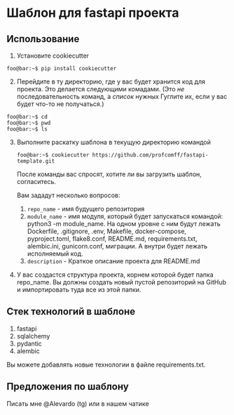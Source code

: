 # Шаблон для fastapi проекта

## Использование
1. Установите cookiecutter 
```console
foo@bar:~$ pip install cookiecutter
```

2. Перейдите в ту директорию, где у вас будет хранится код для проекта. Это делается следующими комадами. (Это _не_ последовательность команд, а _список_ нужных Гуглите их, если у вас будет что-то не получаться.)
```console
foo@bar:~$ cd
foo@bar:~$ pwd
foo@bar:~$ ls
```


3. Выполните раскатку шаблона в текущую директорию командой
    ```console
    foo@bar:~$ cookiecutter https://github.com/profcomff/fastapi-template.git
    ```
    После команды вас спросят, хотите ли вы загрузить шаблон, согласитесь.
    
    Вам зададут несколько вопросов:
    1. `repo_name` - имя будущего репозитория
    2. `module_name` - имя модуля, который будет запускаться командой: python3 -m module_name. На одном уровне с ним будут лежать Dockerfile, .gitignore, .env, Makefile, docker-compose, pyproject.toml, flake8.conf, README.md, requirements.txt, alembic.ini, gunicorn.conf, миграции. А внутри будет лежать исполняемый код.
    3. `description` - Краткое описание проекта для README.md

4. У вас создастся структура проекта, корнем которой будет папка repo_name. Вы должны создать новый пустой репозиторий на GitHub и импортировать туда все из этой папки.

## Стек технологий в шаблоне

1) fastapi
2) sqlalchemy
3) pydantic
4) alembic

Вы можете добавлять новые технологии в файле requirements.txt.

## Предложения по шаблону

Писать мне @Alevardo (tg) или в нашем чатике
